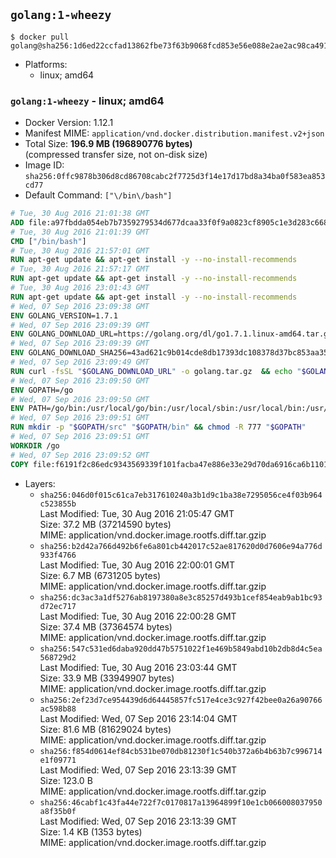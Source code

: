 ## `golang:1-wheezy`

```console
$ docker pull golang@sha256:1d6ed22ccfad13862fbe73f63b9068fcd853e56e088e2ae2ac98ca4911c4c6e8
```

-	Platforms:
	-	linux; amd64

### `golang:1-wheezy` - linux; amd64

-	Docker Version: 1.12.1
-	Manifest MIME: `application/vnd.docker.distribution.manifest.v2+json`
-	Total Size: **196.9 MB (196890776 bytes)**  
	(compressed transfer size, not on-disk size)
-	Image ID: `sha256:0ffc9878b306d8cd86708cabc2f7725d3f14e17d17bd8a34ba0f583ea853cd77`
-	Default Command: `["\/bin\/bash"]`

```dockerfile
# Tue, 30 Aug 2016 21:01:38 GMT
ADD file:a97fbdda054eb7b7359279534d677dcaa33f0f9a0823cf8905c1e3d283c66893 in / 
# Tue, 30 Aug 2016 21:01:39 GMT
CMD ["/bin/bash"]
# Tue, 30 Aug 2016 21:57:01 GMT
RUN apt-get update && apt-get install -y --no-install-recommends 		ca-certificates 		curl 		wget 	&& rm -rf /var/lib/apt/lists/*
# Tue, 30 Aug 2016 21:57:17 GMT
RUN apt-get update && apt-get install -y --no-install-recommends 		bzr 		git 		mercurial 		openssh-client 		subversion 				procps 	&& rm -rf /var/lib/apt/lists/*
# Tue, 30 Aug 2016 23:01:43 GMT
RUN apt-get update && apt-get install -y --no-install-recommends 		g++ 		gcc 		libc6-dev 		make 	&& rm -rf /var/lib/apt/lists/*
# Wed, 07 Sep 2016 23:09:38 GMT
ENV GOLANG_VERSION=1.7.1
# Wed, 07 Sep 2016 23:09:39 GMT
ENV GOLANG_DOWNLOAD_URL=https://golang.org/dl/go1.7.1.linux-amd64.tar.gz
# Wed, 07 Sep 2016 23:09:39 GMT
ENV GOLANG_DOWNLOAD_SHA256=43ad621c9b014cde8db17393dc108378d37bc853aa351a6c74bf6432c1bbd182
# Wed, 07 Sep 2016 23:09:49 GMT
RUN curl -fsSL "$GOLANG_DOWNLOAD_URL" -o golang.tar.gz 	&& echo "$GOLANG_DOWNLOAD_SHA256  golang.tar.gz" | sha256sum -c - 	&& tar -C /usr/local -xzf golang.tar.gz 	&& rm golang.tar.gz
# Wed, 07 Sep 2016 23:09:50 GMT
ENV GOPATH=/go
# Wed, 07 Sep 2016 23:09:50 GMT
ENV PATH=/go/bin:/usr/local/go/bin:/usr/local/sbin:/usr/local/bin:/usr/sbin:/usr/bin:/sbin:/bin
# Wed, 07 Sep 2016 23:09:51 GMT
RUN mkdir -p "$GOPATH/src" "$GOPATH/bin" && chmod -R 777 "$GOPATH"
# Wed, 07 Sep 2016 23:09:51 GMT
WORKDIR /go
# Wed, 07 Sep 2016 23:09:52 GMT
COPY file:f6191f2c86edc9343569339f101facba47e886e33e29d70da6916ca6b1101a53 in /usr/local/bin/ 
```

-	Layers:
	-	`sha256:046d0f015c61ca7eb317610240a3b1d9c1ba38e7295056ce4f03b964c523855b`  
		Last Modified: Tue, 30 Aug 2016 21:05:47 GMT  
		Size: 37.2 MB (37214590 bytes)  
		MIME: application/vnd.docker.image.rootfs.diff.tar.gzip
	-	`sha256:b2d42a766d492b6fe6a801cb442017c52ae817620d0d7606e94a776d933f4766`  
		Last Modified: Tue, 30 Aug 2016 22:00:01 GMT  
		Size: 6.7 MB (6731205 bytes)  
		MIME: application/vnd.docker.image.rootfs.diff.tar.gzip
	-	`sha256:dc3ac3a1df5276ab8197380a8e3c85257d493b1cef854eab9ab1bc93d72ec717`  
		Last Modified: Tue, 30 Aug 2016 22:00:28 GMT  
		Size: 37.4 MB (37364574 bytes)  
		MIME: application/vnd.docker.image.rootfs.diff.tar.gzip
	-	`sha256:547c531ed6daba920dd47b5751022f1e469b5849abd10b2db8d4c5ea568729d2`  
		Last Modified: Tue, 30 Aug 2016 23:03:44 GMT  
		Size: 33.9 MB (33949907 bytes)  
		MIME: application/vnd.docker.image.rootfs.diff.tar.gzip
	-	`sha256:2ef23d7ce954439d6d64445857fc517e4ce3c927f42bee0a26a90766ac598b88`  
		Last Modified: Wed, 07 Sep 2016 23:14:04 GMT  
		Size: 81.6 MB (81629024 bytes)  
		MIME: application/vnd.docker.image.rootfs.diff.tar.gzip
	-	`sha256:f854d0614ef84cb531be070db81230f1c540b372a6b4b63b7c996714e1f09771`  
		Last Modified: Wed, 07 Sep 2016 23:13:39 GMT  
		Size: 123.0 B  
		MIME: application/vnd.docker.image.rootfs.diff.tar.gzip
	-	`sha256:46cabf1c43fa44e722f7c0170817a13964899f10e1cb066008037950a8f35b0f`  
		Last Modified: Wed, 07 Sep 2016 23:13:39 GMT  
		Size: 1.4 KB (1353 bytes)  
		MIME: application/vnd.docker.image.rootfs.diff.tar.gzip
